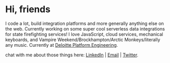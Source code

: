 # Hi, friends
I code a lot, build integration platforms and more generally anything else on the web. Currently working on some super cool serverless data integrations for state firefighting services! I love JavaScript, cloud services, mechanical keyboards, and Vampire Weekend/Brockhampton/Arctic Monkeys/literally any music.  Currently at [Deloitte Platform Engineering](https://platform.deloitte.com.au/).

chat with me about those things here: [LinkedIn](www.linkedin.com/in/pranavmore) | [Email](mailto:pm@pranavmore.dev) | [Twitter](https://twitter.com/pranavmdev).
